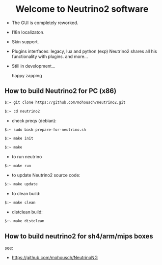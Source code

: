 <h1 align="center">
  Welcome to Neutrino2 software
</h1>

- The GUI is completely reworked.
- I18n localizaton.
- Skin support.
- Plugins interfaces: legacy, lua and python (exp) Neutrino2 shares all his functionality with plugins.
  and more...
- Still in development...
  
  happy zapping

## How to build Neutrino2 for PC (x86) ##

```bash
$:~ git clone https://github.com/mohousch/neutrino2.git
```
```bash
$:~ cd neutrino2
```

* check preqs (debian):
```bash
$:~ sudo bash prepare-for-neutrino.sh
```

```bash
$:~ make init
```

```bash
$:~ make
```

* to run neutrino
```bash
$:~ make run
```

* to update Neutrino2 source code:
```bash
$:~ make update
```

* to clean build:
```bash
$:~ make clean
```

* distclean build:
```bash
$:~ make distclean
```

## How to build neutrino2 for sh4/arm/mips boxes ##
see:
* https://github.com/mohousch/NeutrinoNG






